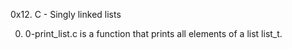 0x12. C - Singly linked lists

0) 0-print_list.c is a function that prints all elements of a list list_t.
